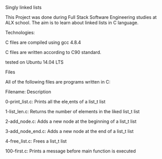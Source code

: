 Singly linked lists

This Project was done during Full Stack Software Engineering studies at ALX school. The aim is to learn about linked lists in C language.

Technologies:

C files are compiled using gcc 4.8.4

C files are written according to C90 standard.

tested on Ubuntu 14.04 LTS

Files

All of the following files are programs written in C:

Filename: Description

0-print_list.c: Prints all the ele,ents of a list_t list

1-list_len.c: Returns the number of elements in the liked list_t list

2-add_node.c: Adds a new node at the beginning of a list_t list

3-add_node_end.c: Adds a new node at the end of a list_t list

4-free_list.c: Frees a list_t list

100-first.c: Prints a message before main function is executed
